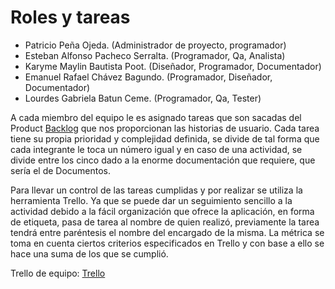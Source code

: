 # Roles y tareas
- Patricio Peña Ojeda. (Administrador de proyecto, programador)
- Esteban Alfonso Pacheco Serralta. (Programador, Qa, Analista)
- Karyme Maylin Bautista Poot. (Diseñador, Programador, Documentador)
- Emanuel Rafael Chávez Bagundo. (Programador, Diseñador, Documentador)
- Lourdes Gabriela Batun Ceme. (Programador, Qa, Tester)

A cada miembro del equipo le es asignado tareas que son sacadas del Product [Backlog](https://drive.google.com/file/d/1SzIgZldJI9lKHAF_kx7CcSrj78fTaQVG/view?usp=sharing) que nos proporcionan las historias de usuario. Cada tarea tiene su propia prioridad y complejidad definida, se divide de tal forma que cada integrante le toca un número igual y en caso de una actividad, se divide entre los cinco dado a la enorme documentación que requiere, que sería el de Documentos.

Para llevar un control de las tareas cumplidas y por realizar se utiliza la herramienta Trello. Ya que se puede dar un seguimiento sencillo a la actividad debido a la fácil organización que ofrece la aplicación, en forma de etiqueta, pasa de tarea al nombre de quien realizó, previamente la tarea tendrá entre paréntesis el nombre del encargado 
de la misma. La métrica se toma en cuenta ciertos criterios especificados en Trello y con base a ello se hace una suma de los que se cumplió.

Trello de equipo: [Trello](https://trello.com/b/dXWBUDHJ/ingenier%C3%ADa-en-l%C3%ADnea)


